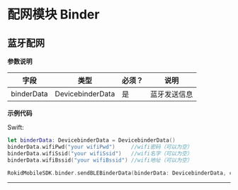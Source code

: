 # 配网模块 Binder
## 蓝牙配网

**参数说明**

| 字段    | 类型   | 必须？| 说明 |
| ------ | ----- | ----- | ----- |
| binderData | DevicebinderData | 是 | 蓝牙发送信息 |

**示例代码**

Swift:

```swift
let binderData: DevicebinderData = DevicebinderData()
binderData.wifiPwd("your wifiPwd")     //wifi密码（可以为空）
binderData.wifiSsid("your wifiSsid")   //wifi名字（可以为空）
binderData.wifiBssid("your wifiBssid") //wifi地址（可以为空）

RokidMobileSDK.binder.sendBLEBinderData(binderData: DevicebinderData, complete: (RKError?)->Void)
```

---

